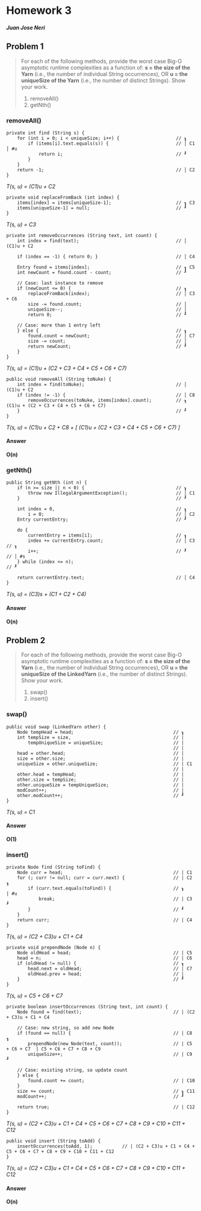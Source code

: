 # Homework 3
#### *Juan Jose Neri*

## Problem 1
> For each of the following methods, provide the worst case Big-O asymptotic runtime complexities as a function of: **s = the size of the Yarn** (i.e., the number of individual String occurrences), OR **u = the uniqueSize of the Yarn** (i.e., the number of distinct Strings). Show your work.
> 1. removeAll()
> 2. getNth()

### removeAll()

    private int find (String s) {
        for (int i = 0; i < uniqueSize; i++) {                     // ┒
            if (items[i].text.equals(s)) {                         // │ C1  │ #u
                return i;                                          // ┚
            }
        }
        return -1;                                                 // │ C2
    }

*T(s, u) = (C1)u + C2*

    private void replaceFromBack (int index) {
        items[index] = items[uniqueSize-1];                        // ┒ C3
        items[uniqueSize-1] = null;                                // ┚
    }

*T(s, u) = C3*

    private int removeOccurrences (String text, int count) {
        int index = find(text);                                    // │ (C1)u + C2

        if (index == -1) { return 0; }                             // │ C4

        Entry found = items[index];                                // ┒ C5
        int newCount = found.count - count;                        // ┚

        // Case: last instance to remove
        if (newCount <= 0) {                                       // ┒
            replaceFromBack(index);                                // │ C3 + C6
            size -= found.count;                                   // │
            uniqueSize--;                                          // │
            return 0;                                              // ┚

        // Case: more than 1 entry left
        } else {                                                   // ┒
            found.count = newCount;                                // │ C7
            size -= count;                                         // │
            return newCount;                                       // ┚
        }
    }

*T(s, u) = (C1)u + (C2 + C3 + C4 + C5 + C6 + C7)*

    public void removeAll (String toNuke) {
        int index = find(toNuke);                                  // │ (C1)u + C2
        if (index != -1) {                                         // │ C8
            removeOccurrences(toNuke, items[index].count);         // ┒ (C1)u + (C2 + C3 + C4 + C5 + C6 + C7)
        }                                                          // ┚
    }
*T(s, u) = (C1)u + C2 + C8 + [ (C1)u + (C2 + C3 + C4 + C5 + C6 + C7) ]*
#### Answer
 **O(n)**

### getNth()

    public String getNth (int n) {
        if (n >= size || n < 0) {                                  // ┒
            throw new IllegalArgumentException();                  // │ C1
        }                                                          // ┚

        int index = 0,                                             // ┒
            i = 0;                                                 // │ C2
        Entry currentEntry;                                        // ┚

        do {
            currentEntry = items[i];                               // ┒
            index += currentEntry.count;                           // │ C3  // ┒
            i++;                                                   // ┚     // │ #s
        } while (index <= n);                                               // ┚

        return currentEntry.text;                                  // │ C4
    }

*T(s, u) = (C3)s + (C1 + C2 + C4)*
#### Answer
 **O(n)**

 ## Problem 2
 >  For each of the following methods, provide the worst case Big-O asymptotic runtime complexities as a function of: **s = the size of the Yarn** (i.e., the number of individual String occurrences), OR **u = the uniqueSize of the LinkedYarn** (i.e., the number of distinct Strings). Show your work.
 > 1. swap()
 > 2. insert()

### swap()

    public void swap (LinkedYarn other) {
        Node tempHead = head;                                     // ┒
        int tempSize = size,                                      // |
            tempUniqueSize = uniqueSize;                          // |
                                                                  // |
        head = other.head;                                        // |
        size = other.size;                                        // |
        uniqueSize = other.uniqueSize;                            // | C1
                                                                  // |
        other.head = tempHead;                                    // |
        other.size = tempSize;                                    // |
        other.uniqueSize = tempUniqueSize;                        // |
        modCount++;                                               // |
        other.modCount++;                                         // ┚
    }

*T(s, u) = C1*
#### Answer
 **O(1)**

### insert()

    private Node find (String toFind) {
        Node curr = head;                                         // | C1
        for (; curr != null; curr = curr.next) {                  // | C2  ┒
            if (curr.text.equals(toFind)) {                       // ┒     | #u
                break;                                            // | C3  ┚
            }                                                     // ┚
        }
        return curr;                                              // | C4
    }

*T(s, u) = (C2 + C3)u + C1 + C4*

    private void prependNode (Node n) {
        Node oldHead = head;                                      // | C5
        head = n;                                                 // | C6
        if (oldHead != null) {                                    // ┒
            head.next = oldHead;                                  // | C7
            oldHead.prev = head;                                  // |
        }                                                         // ┚
    }

*T(s, u) = C5 + C6 + C7*

    private boolean insertOccurrences (String text, int count) {
        Node found = find(text);                                  // | (C2 + C3)u + C1 + C4

        // Case: new string, so add new Node
        if (found == null) {                                      // | C8            ┒
            prependNode(new Node(text, count));                   // | C5 + C6 + C7  | C5 + C6 + C7 + C8 + C9
            uniqueSize++;                                         // | C9            ┚

        // Case: existing string, so update count
        } else {
            found.count += count;                                 // | C10
        }
        size += count;                                            // ┒ C11
        modCount++;                                               // ┚

        return true;                                              // | C12
    }

*T(s, u) = (C2 + C3)u + C1 + C4 + C5 + C6 + C7 + C8 + C9 + C10 + C11 + C12*

    public void insert (String toAdd) {
        insertOccurrences(toAdd, 1);           // | (C2 + C3)u + C1 + C4 + C5 + C6 + C7 + C8 + C9 + C10 + C11 + C12
    }

*T(s, u) = (C2 + C3)u + C1 + C4 + C5 + C6 + C7 + C8 + C9 + C10 + C11 + C12*
#### Answer
 **O(n)**
